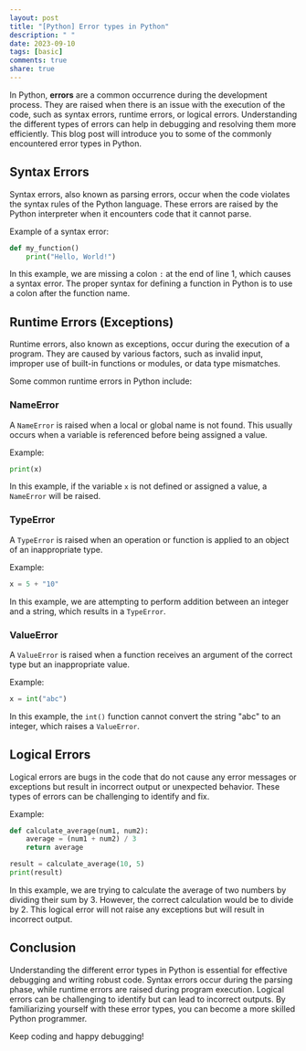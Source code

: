 ```yaml
---
layout: post
title: "[Python] Error types in Python"
description: " "
date: 2023-09-10
tags: [basic]
comments: true
share: true
---
```


In Python, **errors** are a common occurrence during the development process. They are raised when there is an issue with the execution of the code, such as syntax errors, runtime errors, or logical errors. Understanding the different types of errors can help in debugging and resolving them more efficiently. This blog post will introduce you to some of the commonly encountered error types in Python.

## Syntax Errors
Syntax errors, also known as parsing errors, occur when the code violates the syntax rules of the Python language. These errors are raised by the Python interpreter when it encounters code that it cannot parse.

Example of a syntax error:
```python
def my_function()
    print("Hello, World!")
```

In this example, we are missing a colon `:` at the end of line 1, which causes a syntax error. The proper syntax for defining a function in Python is to use a colon after the function name.

## Runtime Errors (Exceptions)
Runtime errors, also known as exceptions, occur during the execution of a program. They are caused by various factors, such as invalid input, improper use of built-in functions or modules, or data type mismatches.

Some common runtime errors in Python include:

### NameError
A `NameError` is raised when a local or global name is not found. This usually occurs when a variable is referenced before being assigned a value.

Example:
```python
print(x)
```

In this example, if the variable `x` is not defined or assigned a value, a `NameError` will be raised.

### TypeError
A `TypeError` is raised when an operation or function is applied to an object of an inappropriate type.

Example:
```python
x = 5 + "10"
```

In this example, we are attempting to perform addition between an integer and a string, which results in a `TypeError`.

### ValueError
A `ValueError` is raised when a function receives an argument of the correct type but an inappropriate value.

Example:
```python
x = int("abc")
```

In this example, the `int()` function cannot convert the string "abc" to an integer, which raises a `ValueError`.

## Logical Errors
Logical errors are bugs in the code that do not cause any error messages or exceptions but result in incorrect output or unexpected behavior. These types of errors can be challenging to identify and fix.

Example:
```python
def calculate_average(num1, num2):
    average = (num1 + num2) / 3
    return average

result = calculate_average(10, 5)
print(result)
```

In this example, we are trying to calculate the average of two numbers by dividing their sum by 3. However, the correct calculation would be to divide by 2. This logical error will not raise any exceptions but will result in incorrect output.

## Conclusion
Understanding the different error types in Python is essential for effective debugging and writing robust code. Syntax errors occur during the parsing phase, while runtime errors are raised during program execution. Logical errors can be challenging to identify but can lead to incorrect outputs. By familiarizing yourself with these error types, you can become a more skilled Python programmer.

Keep coding and happy debugging!